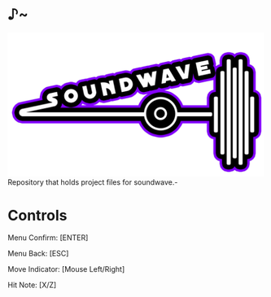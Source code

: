 # ♪~
![soundwave.-](logo.png)
Repository that holds project files for soundwave.-

# Controls
Menu Confirm: [ENTER]

Menu Back: [ESC]

Move Indicator: [Mouse Left/Right]

Hit Note: [X/Z]
